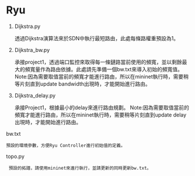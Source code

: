 # Ryu

1. Dijkstra.py

    透過Dijkstra演算法來於SDN中執行最短路由，此處每條路權重預設為1。
    
2. Dijkstra_bw.py

    承接project1，透過端口監控來取得每一條鏈路當前使用的頻寬，並以剩餘最大的頻寬量作為路由依據。此處請先準備一個bw.txt來導入初始的頻寬值。
    Note:因為需要取值當前的頻寬才能進行路由，所以在mininet執行時，需要稍等片刻直到update bandwidth出現時，才能開始進行路由。
    
3. Dijkstra_delay.py

    承接Project1，根據最小的delay來進行路由規劃。
    Note:因為需要取值當前的頻寬才能進行路由，所以在mininet執行時，需要稍等片刻直到update delay出現時，才能開始進行路由。
    
bw.txt

    預設的環境參數，方便Ryu Controller進行初始值的定義。

topo.py

     預設的拓譜，請使用mininet來進行執行，並請更新的同時更新bw.txt。
 
  
